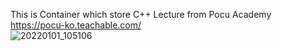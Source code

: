 This is Container which store C++ Lecture from Pocu Academy
<br>https://pocu-ko.teachable.com/
<br>![20220101_105106](https://user-images.githubusercontent.com/58541374/147842448-c83e5b5c-6297-4816-bb1f-fc7cb97bbe27.png)
